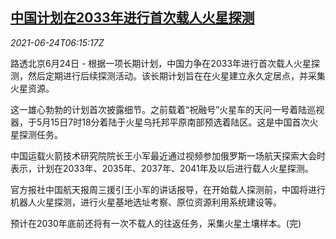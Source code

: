 <!--1624516262000-->
[中国计划在2033年进行首次载人火星探测](https://cn.reuters.com/article/china-manned-mars-plan-0624-thur-idCNKCS2E00IN)
------

<div><i>2021-06-24T06:15:17Z</i></div><p>路透北京6月24日 - 根据一项长期计划，中国力争在2033年进行首次载人火星探测，然后定期进行后续探测活动。该长期计划旨在在火星建立永久定居点，并采集火星资源。</p><p>这一雄心勃勃的计划首次披露细节。之前载着“祝融号”火星车的天问一号着陆巡视器，于5月15日7时18分着陆于火星乌托邦平原南部预选着陆区。这是中国首次火星探测任务。</p><p>中国运载火箭技术研究院院长王小军最近通过视频参加俄罗斯一场航天探索大会时表示，计划在2033年、2035年、2037年、2041年及以后进行载人火星探测。</p><p>官方报社中国航天报周三援引王小军的讲话报导，在开始载人探测前，中国将进行机器人火星探测，进行火星基地选址考察、原位资源利用系统建设等。</p><p>预计在2030年底前还将有一次不载人的往返任务，采集火星土壤样本。(完)</p>
